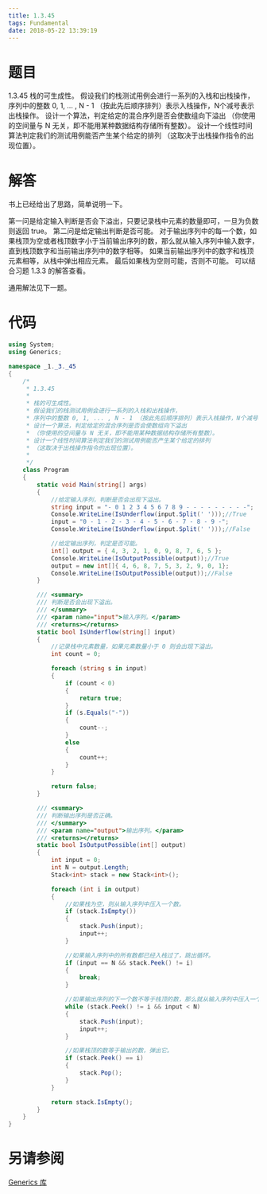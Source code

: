 ```yaml
---
title: 1.3.45
tags: Fundamental
date: 2018-05-22 13:39:19
---
```


# 题目

1.3.45
栈的可生成性。 
假设我们的栈测试用例会进行一系列的入栈和出栈操作， 序列中的整数 0, 1, ... , N - 1 （按此先后顺序排列）表示入栈操作，N个减号表示出栈操作。 
设计一个算法，判定给定的混合序列是否会使数组向下溢出 （你使用的空间量与 N 无关，即不能用某种数据结构存储所有整数）。 
设计一个线性时间算法判定我们的测试用例能否产生某个给定的排列 （这取决于出栈操作指令的出现位置）。

# 解答

书上已经给出了思路，简单说明一下。

第一问是给定输入判断是否会下溢出，只要记录栈中元素的数量即可，一旦为负数则返回 true。
第二问是给定输出判断是否可能。
对于输出序列中的每一个数，如果栈顶为空或者栈顶数字小于当前输出序列的数，那么就从输入序列中输入数字，直到栈顶数字和当前输出序列中的数字相等。 
如果当前输出序列中的数字和栈顶元素相等，从栈中弹出相应元素。 
最后如果栈为空则可能，否则不可能。
可以结合习题 1.3.3 的解答查看。

 通用解法见下一题。

# 代码

```csharp
using System;
using Generics;

namespace _1._3._45
{
    /*
     * 1.3.45
     * 
     * 栈的可生成性。
     * 假设我们的栈测试用例会进行一系列的入栈和出栈操作，
     * 序列中的整数 0, 1, ... , N - 1 （按此先后顺序排列）表示入栈操作，N个减号表示出栈操作。
     * 设计一个算法，判定给定的混合序列是否会使数组向下溢出
     * （你使用的空间量与 N 无关，即不能用某种数据结构存储所有整数）。
     * 设计一个线性时间算法判定我们的测试用例能否产生某个给定的排列
     * （这取决于出栈操作指令的出现位置）。
     * 
     */
    class Program
    {
        static void Main(string[] args)
        {
            //给定输入序列，判断是否会出现下溢出。
            string input = "- 0 1 2 3 4 5 6 7 8 9 - - - - - - - - -";
            Console.WriteLine(IsUnderflow(input.Split(' ')));//True
            input = "0 - 1 - 2 - 3 - 4 - 5 - 6 - 7 - 8 - 9 -";
            Console.WriteLine(IsUnderflow(input.Split(' ')));//False

            //给定输出序列，判定是否可能。
            int[] output = { 4, 3, 2, 1, 0, 9, 8, 7, 6, 5 };
            Console.WriteLine(IsOutputPossible(output));//True
            output = new int[]{ 4, 6, 8, 7, 5, 3, 2, 9, 0, 1};
            Console.WriteLine(IsOutputPossible(output));//False
        }

        /// <summary>
        /// 判断是否会出现下溢出。
        /// </summary>
        /// <param name="input">输入序列。</param>
        /// <returns></returns>
        static bool IsUnderflow(string[] input)
        {
            //记录栈中元素数量，如果元素数量小于 0 则会出现下溢出。
            int count = 0;

            foreach (string s in input)
            {
                if (count < 0)
                {
                    return true;
                }
                if (s.Equals("-"))
                {
                    count--;
                }
                else
                {
                    count++;
                }
            }

            return false;
        }

        /// <summary>
        /// 判断输出序列是否正确。
        /// </summary>
        /// <param name="output">输出序列。</param>
        /// <returns></returns>
        static bool IsOutputPossible(int[] output)
        {
            int input = 0;
            int N = output.Length;
            Stack<int> stack = new Stack<int>();

            foreach (int i in output)
            {
                //如果栈为空，则从输入序列中压入一个数。
                if (stack.IsEmpty())
                {
                    stack.Push(input);
                    input++;
                }

                //如果输入序列中的所有数都已经入栈过了，跳出循环。
                if (input == N && stack.Peek() != i)
                {
                    break;
                }

                //如果输出序列的下一个数不等于栈顶的数，那么就从输入序列中压入一个数。
                while (stack.Peek() != i && input < N)
                {
                    stack.Push(input);
                    input++;
                }

                //如果栈顶的数等于输出的数，弹出它。
                if (stack.Peek() == i)
                {
                    stack.Pop();
                }
            }

            return stack.IsEmpty();
        }
    }
}
```

# 另请参阅

[Generics 库](https://github.com/ikesnowy/Algorithms-4th-Edition-in-Csharp/tree/master/1%20Fundamental/1.3/Generics)